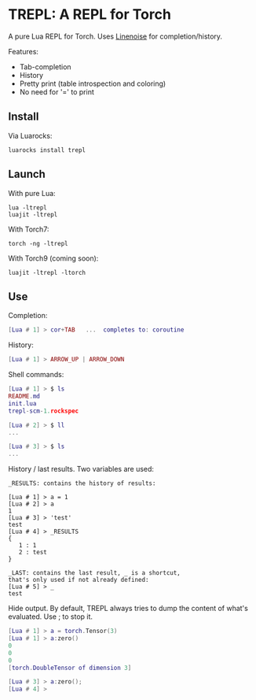 TREPL: A REPL for Torch
=======================

A pure Lua REPL for Torch. Uses [Linenoise](https://github.com/hoelzro/lua-linenoise) 
for completion/history.

Features:

* Tab-completion
* History
* Pretty print (table introspection and coloring)
* No need for '=' to print

Install
-------

Via Luarocks:

```
luarocks install trepl
```

Launch
------

With pure Lua:

```
lua -ltrepl
luajit -ltrepl
```

With Torch7:

```
torch -ng -ltrepl
```

With Torch9 (coming soon):

```
luajit -ltrepl -ltorch
```

Use
---

Completion:

```lua
[Lua # 1] > cor+TAB   ...  completes to: coroutine
```

History:

```lua
[Lua # 1] > ARROW_UP | ARROW_DOWN
```

Shell commands:

```lua
[Lua # 1] > $ ls
README.md
init.lua
trepl-scm-1.rockspec

[Lua # 2] > $ ll
...

[Lua # 3] > $ ls
...
```

History / last results. Two variables are used:

```
_RESULTS: contains the history of results:

[Lua # 1] > a = 1
[Lua # 2] > a
1
[Lua # 3] > 'test'
test
[Lua # 4] > _RESULTS
{
   1 : 1
   2 : test
}

_LAST: contains the last result, _ is a shortcut,
that's only used if not already defined:
[Lua # 5] > _
test
```

Hide output. By default, TREPL always tries to dump
the content of what's evaluated. Use ; to stop it.

```lua
[Lua # 1] > a = torch.Tensor(3)
[Lua # 1] > a:zero()
0
0
0
[torch.DoubleTensor of dimension 3]

[Lua # 3] > a:zero();
[Lua # 4] > 
```

